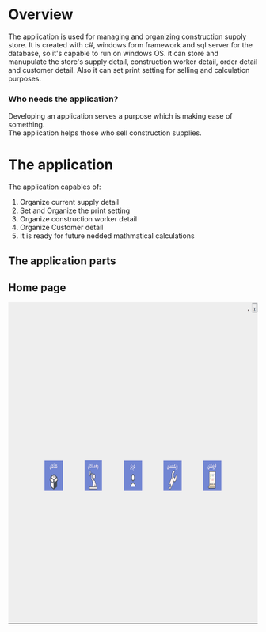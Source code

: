 # Overview

The application is used for managing and organizing construction supply store.
It is created with c#, windows form framework and sql server for the database, so it's capable to run on windows OS.
it can store and manupulate the store's supply detail, construction worker detail, order detail and customer detail.
Also it can set print setting for selling and calculation purposes.


### Who needs the application?

Developing an application serves a purpose which is making ease of something.<br />
The application helps those who sell construction supplies.


# The application
The application capables of:
<ol>
<li>Organize current supply detail</li>
<li>Set and Organize the print setting</li>
<li>Organize construction worker detail</li>
<li>Organize Customer detail </li>
<li>It is ready for future nedded mathmatical calculations</li>
</ol>

## The application parts

## Home page
<img src="https://github.com/shahramadalat/Assets/blob/main/home.PNG" width="1920" height="650" />



